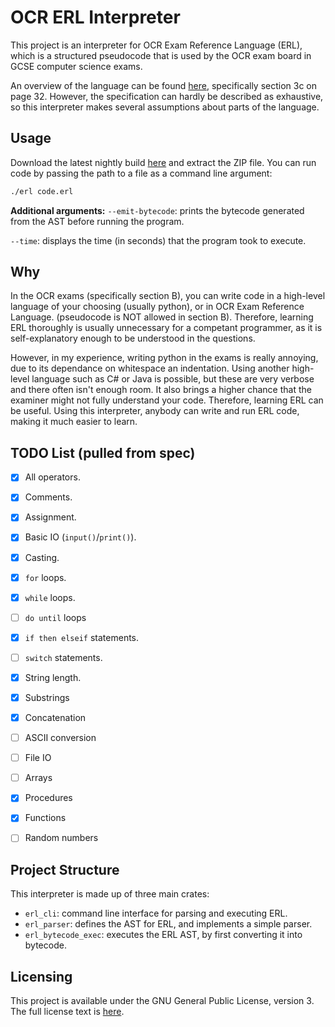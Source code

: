 # OCR ERL Interpreter

This project is an interpreter for OCR Exam Reference Language (ERL), which is a structured pseudocode
that is used by the OCR exam board in GCSE computer science exams. 

An overview of the language can be found [here](https://www.ocr.org.uk/Images/558027-specification-gcse-computer-science-j277.pdf),
specifically section 3c on page 32. However, the specification can hardly be described as exhaustive, so this interpreter makes several
assumptions about parts of the language.

## Usage
Download the latest nightly build [here](https://nightly.link/Lauriethefish/ocr-erl/workflows/build/master) and extract the ZIP file.
You can run code by passing the path to a file as a command line argument:
```sh
./erl code.erl
```

__Additional arguments:__
`--emit-bytecode`: prints the bytecode generated from the AST before running the program.

`--time`: displays the time (in seconds) that the program took to execute.

## Why
In the OCR exams (specifically section B), you can write code in a high-level language of your choosing (usually python), or in OCR Exam
Reference Language. (pseudocode is NOT allowed in section B).
Therefore, learning ERL thoroughly is usually unnecessary for a competant programmer, as it is self-explanatory enough to be understood
in the questions.

However, in my experience, writing python in the exams is really annoying, due to its dependance on whitespace an indentation.
Using another high-level language such as C# or Java is possible, but these are very verbose and there often isn't enough room. It also brings a higher chance that the examiner might not fully understand your code.
Therefore, learning ERL can be useful. Using this interpreter, anybody can write and run ERL code, making it much easier to learn.

## TODO List (pulled from spec)
- [x] All operators.
- [x] Comments.
- [x] Assignment.
- [x] Basic IO (`input()`/`print()`).
- [x] Casting.
- [x] `for` loops.
- [x] `while` loops.
- [ ] `do until` loops
- [x] `if then elseif` statements.
- [ ] `switch` statements.
- [x] String length.
- [x] Substrings
- [x] Concatenation
- [ ] ASCII conversion
- [ ] File IO
- [ ] Arrays
- [x] Procedures
- [x] Functions
- [ ] Random numbers


## Project Structure
This interpreter is made up of three main crates:
- `erl_cli`: command line interface for parsing and executing ERL.
- `erl_parser`: defines the AST for ERL, and implements a simple parser.
- `erl_bytecode_exec`: executes the ERL AST, by first converting it into bytecode.

## Licensing
This project is available under the GNU General Public License, version 3.
The full license text is [here](https://github.com/Lauriethefish/ocr-erl/tree/main/LICENSE).
